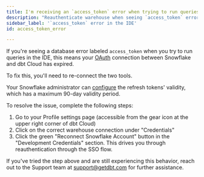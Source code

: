 ```yaml
---
title: I'm receiving an `access_token` error when trying to run queries in the IDE.
description: "Reauthenticate warehouse when seeing `access_token` error"
sidebar_label: '`access_token` error in the IDE'
id: access_token_error

---
```


If you're seeing a database error labeled `access_token` when you try to run queries in the IDE, this means your [OAuth](/docs/cloud/manage-access/set-up-snowflake-oauth) connection between Snowflake and dbt Cloud has expired.

To fix this, you'll need to re-connect the two tools.

Your Snowflake administrator can [configure](/docs/cloud/manage-access/set-up-snowflake-oauth#create-a-security-integration) the refresh tokens' validity, which has a maximum 90-day validity period.

To resolve the issue, complete the following steps:

1. Go to your Profile settings page (accessible from the gear icon at the upper right corner of dbt Cloud)
2. Click on the correct warehouse connection under "Credentials"
3. Click the green "Reconnect Snowflake Account" button in the "Development Credentials" section. This drives you through reauthentication through the SSO flow. 

If you've tried the step above and are still experiencing this behavior, reach out to the Support team at support@getdbt.com for further assistance.
